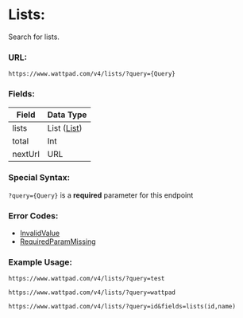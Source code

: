 # Lists:

Search for lists.

### URL:

`https://www.wattpad.com/v4/lists/?query={Query}`

### Fields:

| Field | Data Type |
| - | - |
| lists | List ([List](../Data_Types/List.md)) |
| total | Int |
| nextUrl | URL |

### Special Syntax:

`?query={Query}` is a **required** parameter for this endpoint

### Error Codes:

- [InvalidValue](../General/Error_Codes.md#1005)
- [RequiredParamMissing ](../General/Error_Codes.md#1006)

### Example Usage:

`https://www.wattpad.com/v4/lists/?query=test`

`https://www.wattpad.com/v4/lists/?query=wattpad`

`https://www.wattpad.com/v4/lists/?query=id&fields=lists(id,name)`
